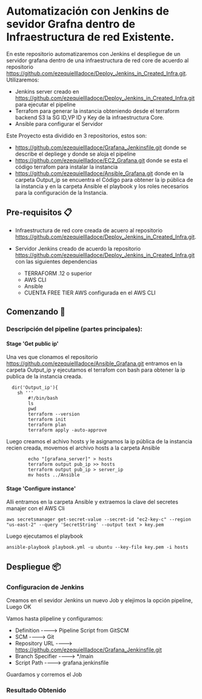 # Automatización con Jenkins de sevidor Grafna dentro de Infraestructura de red Existente.

En este repositorio automatizaremos con Jenkins el despliegue de un servidor grafana dentro de una infraestructura de red core de acuerdo  al repositorio  https://github.com/ezequiellladoce/Deploy_Jenkins_in_Created_Infra.git. Utilizaremos:

  - Jenkins server creado en  https://github.com/ezequiellladoce/Deploy_Jenkins_in_Created_Infra.git para ejecutar el pipeline
  - Terrafom para generar la instancia obteniendo desde el terraform backend S3 la SG ID,VP ID y Key de la infraestructura Core.
  - Ansible para configurar el Servidor

Este Proyecto esta dividido en 3 repositorios, estos son:

  - https://github.com/ezequiellladoce/Grafana_Jenkinsfile.git donde se describe el depliege y donde se aloja el pipeline
  - https://github.com/ezequiellladoce/EC2_Grafana.git donde se esta el código terrafom para instalar la instancia
  - https://github.com/ezequiellladoce/Ansible_Grafana.git donde en la carpeta Output_ip se encuentra el Código para obtener la ip pública de la instancia  y en la carpeta Ansible  el playbook y los roles necesarios para la configuración de la Instancia.

## Pre-requisitos 📋

  - Infraestructura de red core creada de acuero al repositorio https://github.com/ezequiellladoce/Deploy_Jenkins_in_Created_Infra.git.

  - Servidor Jenkins creado de acuerdo la repositorio https://github.com/ezequiellladoce/Deploy_Jenkins_in_Created_Infra.git con las siguientes dependencias
    - TERRAFORM .12 o superior
    - AWS CLI
    - Ansible  
    - CUENTA FREE TIER AWS configurada en el AWS CLI

## Comenzando 🚀

### Descripción del pipeline (partes principales):    

#### Stage 'Get public ip'

Una ves que clonamos el repositorio https://github.com/ezequiellladoce/Ansible_Grafana.git entramos en la carpeta Output_ip y ejecutamos el terrafom con bash para obtener la ip publica de la instancia creada.

```
  dir('Output_ip'){
    sh '''
        #!/bin/bash
        ls
        pwd
        terraform --version
        terraform init
        terraform plan
        terraform apply -auto-approve
```
Luego creamos el achivo hosts y le asignamos la ip pública de la instancia recien creada, movemos el archivo hosts a la carpeta Ansible

```
        echo "[grafana_server]" > hosts
        terraform output pub_ip >> hosts
        terraform output pub_ip > server_ip
        mv hosts ../Ansible
```
#### Stage 'Configure instance'

Alli entramos en la carpeta Ansible y extraemos la clave del secretes manajer con el AWS Cli

```
aws secretsmanager get-secret-value --secret-id "ec2-key-c" --region "us-east-2" --query 'SecretString' --output text > key.pem

```
Luego ejecutamos el playbook

```
ansible-playbook playbook.yml -u ubuntu --key-file key.pem -i hosts

```

## Despliegue 📦

### Configuracion de Jenkins

Creamos en el sevidor Jenkins un nuevo Job y elejimos la opción pipeline, Luego  OK




Vamos hasta plipeline y configuramos:




- Definition        ----> Pipeline Script from GitSCM
- SCM               ----> Git
- Repository URL    ----> https://github.com/ezequiellladoce/Grafana_Jenkinsfile.git
- Branch Specifier  ----> */main
- Script Path       ----> grafana.jenkinsfile

Guardamos y corremos el Job

### Resultado Obtenido
